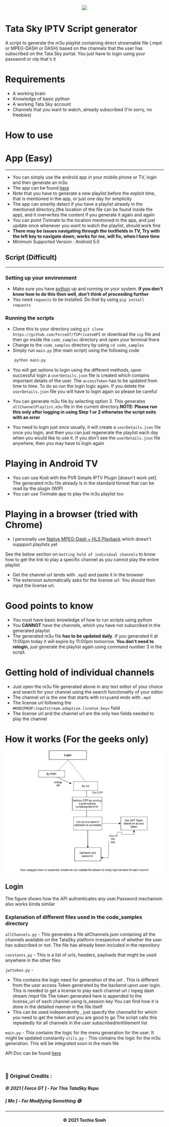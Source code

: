 <p align="center"><img src="https://upload.wikimedia.org/wikipedia/commons/thumb/2/29/Tata_Play_2022_logo.svg/2560px-Tata_Play_2022_logo.svg.png" ></p>


# Tata Sky IPTV Script generator

A script to generate the m3u playlist containing direct streamable file (.mpd or MPEG-DASH or DASH) based on the channels that the user has subscribed on the Tata Sky portal. You just have to login using your password or otp that's it

# Requirements

+ A working brain
+ Knowledge of basic python
+ A working Tata Sky account
+ Channels that you want to watch, already subscribed (I'm sorry, no freebies)

# How to use

# App (Easy)
<hr>

- You can simply use the android app in your mobile phone or TV, login and then generate an m3u
- The app can be found [here](static/app.apk)
- Note that you have to generate a new playlist before the exploit time, that is mentioned in the app, or just one day for simplicity
- The app can smartly detect if you have a playlist already in the mentioned directory,(the location of the file can be found inside the app), and it overwrites the content if you generate it again and again
- You can point Tivimate to the location mentioned in the app, and just update once whenever you want to watch the playlist, should work fine
- **There may be issues navigating through the textfields in TV, Try with the left key to navigate down, works for me, will fix, when I have time**
- Minimum Supported Version : Android 5.0


## Script (Difficult)

<hr>

### Setting up your environment

+ Make sure you have [python](https://www.python.org/downloads/) up and running on your system. **If you don't know how to do this then well, don't think of proceeding further**
+ You need `requests` to be installed. Do that by using ``pip install requests``

### Running the scripts
+ Clone this to your directory using ```git clone https://github.com/ForceGT/TSPrivateAPI``` or download the `zip` file and then go inside the `code_samples` directory and open your terminal there
+ Change to the ```code_samples``` directory by using  ```cd code_samples```
+ Simply run ```main.py``` (the main script) using the following code
```python
    python main.py
```
+ You will get options to login using the different methods, upon successful login a ```userDetails.json``` file is created which contains important details of the user. The ```accessToken``` has to be updated from time to time. To do so run the login logic again. If you delete the ```userDetails.json``` file you will have to login again so please be careful 

+ You can generate m3u file by selecting option 3. This generates ```allChannelPlaylist.m3u``` file in the current directory.**NOTE: Please run this only after logging in using Step 1 or 2 otherwise the script exits with an error**

+ You need to login just once usually, it will create a `userDetails.json` file once you login, and then you can just regenerate the playlist each day when you would like to use it. If you don't see the `userDetails.json` file anywhere, then you may have to login again



# Playing in Android TV

+ You can use Kodi with the PVR Simple IPTV Plugin [doesn't work yet]. The generated m3u file already is in the standard format that can be read by the plugin (WIP)
+ You can use Tivimate app to play the m3u playlist too

# Playing in a browser (tried with Chrome)

+ I personally use [Native MPEG-Dash + HLS Playback](https://chrome.google.com/webstore/detail/native-mpeg-dash-%20-hls-pl/cjfbmleiaobegagekpmlhmaadepdeedn) which doesn't suppport playlists yet

See the below section on `Getting hold of individual channels` to know how to get the link to play a specific channel as you cannot play the entire playlist
+  Get the channel url (ends with ```.mpd```) and paste it in the browser
+ The extension automatically asks for the license url. You should then input the  license url.

  
# Good points to know

+ You must have basic knowledge of how to run scripts using python
+ You **CANNOT** have the channels, which you have not subscribed in the generated playlist
+ The generated m3u file **has to be updated daily**.
  If you generated it at 11:00pm today it will expire by 11:00pm tomorrow.
  **You don't need to relogin**, just generate the playlist again using command number 3 in the script.
  

# Getting hold of individual channels
- Just open the m3u file generated above in any text editor of your choice and search for your channel using the search functionality of your editor
- The channel url is the one that starts with `https`and ends with ```.mpd``` 
- The license url following the `#KODIPROP:inputstream.adaptive.license_key=` field
- The license url and the channel url are the only two fields needed to play the channel 



# How it works (For the geeks only)

![](images/tsky.png)



## Login 
The figure shows how the API authenticates any user.Password mechanism also works kinda similar

### Explanation of different files used in the code_samples directory

```allChannels.py``` - This generates a file allChannels.json containing all the channels available on the TataSky platform irrespective of whether the user has subscribed or not. The file has already been included in the repository

```constants.py``` - This is a list of urls, headers, payloads that might be used anywhere in the other files

```jwttoken.py``` - 
+ This contains the logic need for generation of the jwt . This is different from the user access Token generated by the backend upon user login. This is needed to get a license to play each channel url / mpeg dash stream /mpd file
The token generated here is appended to the license_url of each channel using ls_session key
You can find how it is done in the detailed manner in the file itself
+ This can be used independently , just specify the channelId for which you need to get the token and you are good to go
The script calls this repeatedly for all channels in the user subscribed/entitlement list

```main.py``` - This contains the logic for the menu generation for the user. It might be updated constantly
```utils.py``` - This contains the logic for the m3u generation. This will be integrated soon in the main file

API Doc can be found [here](static/apidoc.md)

<br>

<h3>📝 Original Credits : </h3>

<h5> © 2021 [ Force GT ] - For This TataSky Repo </h5>
<h5> [ Me ] - For Modifying Something 😅 </h5>

---
<h4 align='center'>© 2021 Techie Sneh</h4>

<!-- DO NOT REMOVE THIS CREDIT 🤬 🤬 -->


